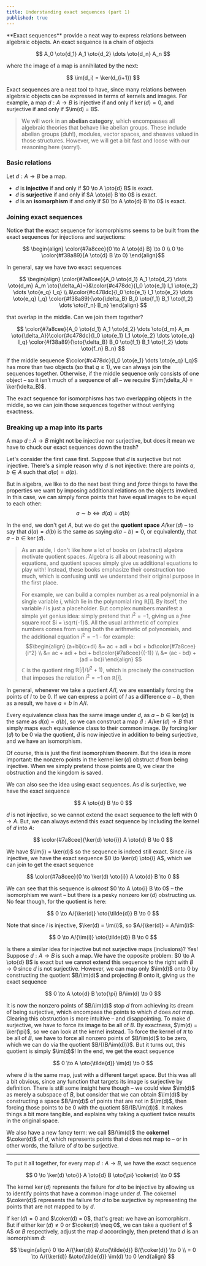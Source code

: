 ```yaml
---
title: Understanding exact sequences (part 1)
published: true
---
```

<p style="display: none">
$\newcommand{\oto}[1]{\overset{#1}{\to}}\newcommand{\im}{\mathrm{im}}\newcommand{\coker}{\mathrm{coker}}\newcommand{\Hom}{\mathrm{Hom}}$
</p>**Exact sequences** provide a neat way to express relations between algebraic objects. An exact sequence is a chain of objects

$$
A_0 \oto{d_1} A_1 \oto{d_2} \dots \oto{d_n} A_n
$$

where the image of a map is annihilated by the next:

$$
\im(d_i) = \ker(d_{i+1})
$$

Exact sequences are a neat tool to have, since many relations between algebraic objects can be expressed in terms of kernels and images. For example, a map $d: A \to B$ is injective if and only if $\ker(d) = 0$, and surjective if and only if $\im(d) = B$.

> We will work in an **abelian category**, which encompasses all algebraic theories that behave like abelian groups. These include abelian groups (duh!), modules, vector spaces, and sheaves valued in those structures. However, we will get a bit fast and loose with our reasoning here (sorry!).

### Basic relations
Let $d: A \to B$ be a map. 

- $d$ is **injective** if and only if $0 \to A \oto{d} B$ is exact.
- $d$ is **surjective** if and only if $A \oto{d} B \to 0$ is exact.
- $d$ is an **isomorphism** if and only if $0 \to A \oto{d} B \to 0$ is exact.

### Joining exact sequences
Notice that the exact sequence for isomorphisms seems to be built from the exact sequences for injections and surjections:

$$
\begin{align}
\color{#7a8cee}{0 \to A \oto{d} B} \to 0 \\
0 \to \color{#f38a89}{A \oto{d} B \to 0}
\end{align}$$

In general, say we have two exact sequences

$$
\begin{align}
\color{#7a8cee}{A_0 \oto{d_1} A_1 \oto{d_2} \dots \oto{d_m} A_m \oto{\delta_A}~}&\color{#c478dc}{I_0 \oto{e_1} I_1 \oto{e_2} \dots \oto{e_q} I_q} \\
&\color{#c478dc}{I_0 \oto{e_1} I_1 \oto{e_2} \dots \oto{e_q} I_q} \color{#f38a89}{\oto{\delta_B} B_0 \oto{f_1} B_1 \oto{f_2} \dots \oto{f_n} B_n}
\end{align}
$$

that overlap in the middle. Can we join them together?

$$
\color{#7a8cee}{A_0 \oto{d_1} A_1 \oto{d_2} \dots \oto{d_m} A_m \oto{\delta_A}}\color{#c478dc}{I_0 \oto{e_1} I_1 \oto{e_2} \dots \oto{e_q} I_q} \color{#f38a89}{\oto{\delta_B} B_0 \oto{f_1} B_1 \oto{f_2} \dots \oto{f_n} B_n}
$$

If the middle sequence $\color{#c478dc}{I_0 \oto{e_1} \dots \oto{e_q} I_q}$ has more than two objects (so that $q \geq 1$), we can always join the sequences together. Otherwise, if the middle sequence only consists of one object – so it isn't much of a sequence of all – we require $\im(\delta_A) = \ker(\delta_B)$.

The exact sequence for isomorphisms has two overlapping objects in the middle, so we can join those sequences together without verifying exactness.

### Breaking up a map into its parts

A map $d: A \to B$ might not be injective nor surjective, but does it mean we have to chuck our exact sequences down the trash?

Let's consider the first case first. Suppose that $d$ is surjective but not injective. There's a simple reason why $d$ is not injective: there are points $a, b \in A$ such that $d(a) = d(b)$.

But in algebra, we like to do the next best thing and *force* things to have the properties we want by imposing additional relations on the objects involved. In this case, we can simply force points that have equal images to be equal to each other:
$$
a \sim b \Leftrightarrow d(a) = d(b)
$$

In the end, we don't get $A$, but we do get the **quotient space** $A/{\ker(d)}$ – to say that $d(a) = d(b)$ is the same as saying $d(a - b) = 0$, or equivalently, that $a - b \in \ker(d)$.

> As an aside, I don't like how a lot of books on (abstract) algebra motivate quotient spaces. Algebra is all about reasoning with equations, and quotient spaces simply give us additional equations to play with! Instead, these books emphasize their construction too much, which is confusing until we understand their original purpose in the first place.
> 
> For example, we can build a complex number as a real polynomial in a single variable $i$, which lie in the polynomial ring $\mathbb{R}[i]$. By itself, the variable $i$ is just a placeholder. But complex numbers manifest a simple yet genius idea: simply pretend that $i^2 = -1$, giving us a *free* square root $i = \sqrt{-1}$. All the usual arithmetic of complex numbers comes from using both the arithmetic of polynomials, and the additional equation $i^2 = -1$ - for example: $$\begin{align}
(a+bi)(c+di) &= ac + adi + bci + bd\color{#7a8cee}{i^2} \\
&= ac + adi + bci + bd\color{#7a8cee}{(-1)} \\
&= (ac - bd) + (ad + bc)i
\end{align}
$$
> $\mathbb{C}$ is the quotient ring $\mathbb{R}[i]/(i^2 + 1)$, which is precisely the construction that imposes the relation $i^2 = -1$ on $\mathbb{R}[i]$.

In general, whenever we take a quotient $A/I$, we are essentially forcing the points of $I$ to be $0$. If we can express a point of $I$ as a difference $a - b$, then as a result, we have $a = b$ in $A/I$.

Every equivalence class has the same image under $d$, as $a - b \in \ker(d)$ is the same as $d(a) = d(b)$, so we can construct a map $\tilde{d}: A/{\ker(d)} \to B$ that simply maps each equivalence class to their common image. By forcing $\ker(d)$ to be $0$ via the quotient, $\tilde{d}$ is now injective in addition to being surjective, and we have an isomorphism.

Of course, this is just the first isomorphism theorem. But the idea is more important: the nonzero points in the kernel $\ker(d)$ obstruct $d$ from being injective. When we simply pretend those points are $0$, we clear the obstruction and the kingdom is saved.

We can also see the idea using exact sequences. As $d$ is surjective, we have the exact sequence

$$
A \oto{d} B \to 0
$$

$d$ is not injective, so we cannot extend the exact sequence to the left with $0 \to A$. But, we can always extend this exact sequence by including the kernel of $d$ into $A$:

$$
\color{#7a8cee}{\ker(d) \oto{i}} A \oto{d} B \to 0
$$

We have $\im(i) = \ker(d)$ so the sequence is indeed still exact. Since $i$ is injective, we have the exact sequence $0 \to \ker(d) \oto{i} A$, which we can join to get the exact sequence

$$
\color{#7a8cee}{0 \to \ker(d) \oto{i}} A \oto{d} B \to 0
$$

We can see that this sequence is *almost* $0 \to A \oto{i} B \to 0$ – the isomorphism we want – but there is a pesky nonzero $\ker(d)$ obstructing us. No fear though, for the quotient is here:

$$
0 \to A/{\ker(d)} \oto{\tilde{d}} B \to 0
$$

Note that since $i$ is injective, $\ker(d) = \im(i)$, so $A/{\ker(d)} = A/\im(i)$:

$$
0 \to A/{\im(i)} \oto{\tilde{d}} B \to 0
$$

Is there a similar idea for injective but not surjective maps (inclusions)? Yes! Suppose $d: A \to B$ is such a map. We have the opposite problem: $0 \to A \oto{d} B$ is exact but we cannot extend this sequence to the right with $B \to 0$ since $d$ is not surjective. However, we can map only $\im(d)$ onto $0$ by constructing the quotient $B/\im(d)$ and projecting $B$ onto it, giving us the exact sequence

$$
0 \to A \oto{d} B \oto{\pi} B/\im(d) \to 0
$$

It is now the nonzero points of $B/\im(d)$ stop $d$ from achieving its dream of being surjective, which encompass the points to which $d$ does *not* map. Clearing this obstruction is more intuitive – and disappointing. To make $d$ surjective, we have to force its image to be all of $B$. By exactness, $\im(d) = \ker(\pi)$, so we can look at the kernel instead. To force the kernel of $\pi$ to be all of $B$, we have to force all nonzero points of $B/\im(d)$ to be zero, which we can do via the quotient $B/{(B/\im(d))}$. But it turns out, this quotient is simply $\im(d)$! In the end, we get the exact sequence

$$
0 \to A \oto{\tilde{d}} \im(d) \to 0
$$

where $\tilde{d}$ is the same map, just with a different target space. But this was all a bit obvious, since any function that targets its image is surjective by definition. There is still some insight here though – we could view $\im(d)$ as merely a subspace of $B$, but consider that we can obtain $\im(d)$ by constructing a space $B/\im(d)$ of points that are not in $\im(d)$, then forcing those points to be $0$ with the quotient $B/(B/\im(d))$. It makes things a bit more tangible, and explains why taking a quotient twice results in the original space.

We also have a new fancy term: we call $B/\im(d)$ the **cokernel** $\coker(d)$ of $d$, which represents points that $d$ does not map to – or in other words, the failure of $d$ to be surjective.

--- 

To put it all together, for every map $d: A \to B$, we have the exact sequence

$$
0 \to \ker(d) \oto{i} A \oto{d} B \oto{\pi} \coker(d) \to 0
$$

The kernel $\ker(d)$ represents the failure for $d$ to be injective by allowing us to identify points that have a common image under $d$. The cokernel $\coker(d)$ represents the failure for $d$ to be surjective by representing the points that are not mapped to by $d$.

If $\ker(d) = 0$ and $\coker(d) = 0$, that's great: we have an isomorphism. But if either $\ker(d) \neq 0$ or $\coker(d) \neq 0$, we can take a quotient of $ A$ or $B$ respectively, adjust the map $d$ accordingly, then pretend that $d$ is an isomorphism $\tilde{d}$:

$$
\begin{align}
0 \to A/{\ker(d)} &\oto{\tilde{d}} B/{\coker(d)} \to 0 \\
= 0 \to A/{\ker(d)} &\oto{\tilde{d}} \im(d) \to 0
\end{align}
$$
